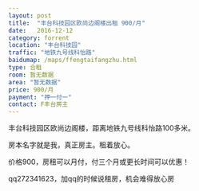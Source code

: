 ```yaml
---
layout: post
title:  "丰台科技园区欧尚边阁楼出租 900/月"
date:   2016-12-12
category: forrent
location: "丰台科技园"
traffic: "地铁九号线科怡路"
baidumap: /maps/ffengtaifangzhu.html
type: 合租
room: 暂无数据
area: "暂无数据"
price: 900/月
payment: "押一付一"
contact: F丰台房主 
---
```


丰台科技园区欧尚边阁楼，距离地铁九号线科怡路100多米。

房本名字就是我，真正房主。租着放心。

价格900，房租可以月付，付三个月或更长时间可以优惠！

qq272341623，加qq的时候说租房，机会难得放心房
